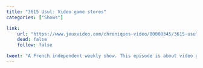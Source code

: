 ```yaml
---
title: "3615 Usul: Video game stores"
categories: ["Shows"]

link:
    url: "https://www.jeuxvideo.com/chroniques-video/00000345/3615-usul-les-magasins-de-jeux-video-00110509.htm"
    dead: false
    follow: false

tweet: "A French independent weekly show. This episode is about video game stores."
---
```

